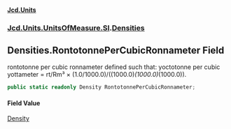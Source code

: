 #### [Jcd.Units](index.md 'index')

### [Jcd.Units.UnitsOfMeasure.SI](Jcd.Units.UnitsOfMeasure.SI.md 'Jcd.Units.UnitsOfMeasure.SI').[Densities](Densities.md 'Jcd.Units.UnitsOfMeasure.SI.Densities')

## Densities.RontotonnePerCubicRonnameter Field

rontotonne per cubic ronnameter defined such that: yoctotonne per cubic yottameter = rt/Rm³ ×
(1.0/1000.0)/((1000.0)*(1000.0)*(1000.0)).

```csharp
public static readonly Density RontotonnePerCubicRonnameter;
```

#### Field Value

[Density](Density.md 'Jcd.Units.UnitTypes.Density')